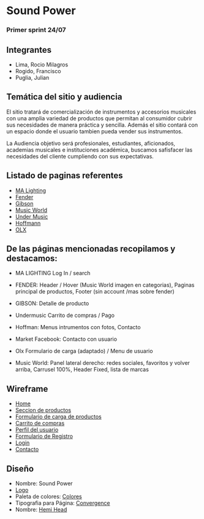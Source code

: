 # Sound Power
### Primer sprint 24/07
## Integrantes
* Lima, Rocio Milagros
* Rogido, Francisco
* Puglia, Julian
## Temática del sitio y audiencia
El sitio tratará de comercialización de instrumentos y accesorios musicales con una amplia variedad de productos que permitan al consumidor cubrir sus necesidades de manera práctica y sencilla. Además el sitio contará con un espacio donde el usuario tambien pueda vender sus instrumentos.


La Audiencia objetivo será profesionales, estudiantes, aficionados, academias musicales e instituciones académica, buscamos safisfacer las necesidades  del cliente cumpliendo con sus expectativas.
## Listado de paginas referentes
* [MA Lighting](https://www.malighting.com/)
* [Fender](https://shop.fender.com/es/intl/start)
* [Gibson](https://www.gibson.com/)
* [Music World](https://www.musicworld.cl/)
* [Under Music](http://www.undermusic.com.ar/web/)
* [Hoffmann](https://www.hoffmannmusica.com.ar/)
* [OLX](https://www.olx.com.ar/)

## De las páginas mencionadas recopilamos y destacamos:

* MA LIGHTING
Log In / search

* FENDER:
Header / Hover (Music World imagen en categorias), 
Paginas principal de productos, 
Footer (sin account /mas sobre fender)

* GIBSON:
Detalle de producto

* Undermusic
Carrito de compras / Pago

* Hoffman:
Menus intrumentos con fotos, 
Contacto

* Market Facebook:
Contacto con usuario

* Olx
Formulario de carga (adaptado) / Menu de usuario

* Music World:
Panel lateral derecho: redes sociales, favoritos y volver arriba,
Carrusel 100%, 
Header Fixed, 
lista de marcas

## Wireframe
- [Home](https://github.com/JulianPuglia/grupo_4_SoundPower/blob/master/sprint1/wireframe/Home.png)
- [Seccion de productos](https://github.com/JulianPuglia/grupo_4_SoundPower/blob/master/sprint1/wireframe/principalProductos.png)
- [Formulario de carga de productos](https://github.com/JulianPuglia/grupo_4_SoundPower/blob/master/sprint1/wireframe/Formulario-productos.png)
- [Carrito de compras](https://github.com/JulianPuglia/grupo_4_SoundPower/blob/master/sprint1/wireframe/Carrito.png)
- [Perfil del usuario](https://github.com/JulianPuglia/grupo_4_SoundPower/blob/master/sprint1/wireframe/PerfilUsuario.png)
- [Formulario de Registro](https://github.com/JulianPuglia/grupo_4_SoundPower/blob/master/sprint1/wireframe/nuevoUsuario.png)
- [Login](https://github.com/JulianPuglia/grupo_4_SoundPower/blob/master/sprint1/wireframe/panelFuncionando.png)
- [Contacto](https://github.com/JulianPuglia/grupo_4_SoundPower/blob/master/sprint1/wireframe/contacto.png)

## Diseño
* Nombre: Sound Power
* [Logo](https://github.com/JulianPuglia/grupo_4_SoundPower/tree/master/spring1/desing/logo/logo.png)
* Paleta de colores: [Colores](https://colorhunt.co/palette/74172)
* Tipografia para Página: [Convergence](https://fonts.google.com/specimen/Convergence)
* Nombre: [Hemi Head](https://www.1001fonts.com/hemi-head-426-font.html)
